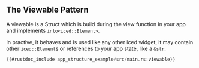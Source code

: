 
## The Viewable Pattern

A viewable is a Struct which is build during the view function in your app and implements `into<iced::Element>`.

In practive, it behaves and is used like any other iced widget,
it may contain other `iced::Element`s or references to your app state, like a `&str`.

```rust
{{#rustdoc_include app_structure_example/src/main.rs:viewable}}
```
